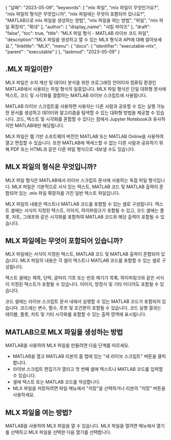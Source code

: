 {
"날짜": "2023-05-09",
  "keywords": [
"mlx 파일",
"mlx 파일이 무엇인가요?",
"mlx 파일의 형식은 무엇입니까",
"mlx 파일에는 무엇이 포함되어 있나요?",
"MATLAB으로 mlx 파일을 생성하는 방법",
"mlx 파일을 여는 방법",
"파일",
"mlx 파일 확장자",
"확대"
],
  "author": {
"display_name": "샤킬 파이즈"
},
"draft": "false",
"toc": true,
"title": "MLX 파일 형식 - MATLAB 라이브 코드 파일",
  "description":"MLX 파일을 생성하고 열 수 있는 MLX 형식과 API에 대해 알아보세요.",
"linktitle": "MLX",
  "menu": {
    "docs": {
      "identifier": "executable-mlx",
"parent" : "executable"
}
},
"lastmod": "2023-05-09"
}

## .MLX 파일이란?

MLX 파일은 수치 계산 및 데이터 분석을 위한 프로그래밍 언어이자 컴퓨팅 환경인 MATLAB에서 사용되는 파일 형식의 일종입니다. MLX 파일 형식은 단일 대화형 문서에 텍스트, 코드 및 시각화를 결합하는 MATLAB 라이브 스크립트에 사용됩니다.

MATLAB 라이브 스크립트를 사용하면 사용자는 다른 사람과 공유할 수 있는 실행 가능한 문서를 생성하고 데이터와 알고리즘을 탐색할 수 있는 대화형 방법을 제공할 수 있습니다. 코드, 텍스트 및 시각화를 혼합할 수 있다는 점에서 Jupyter Notebook과 유사하지만 MATLAB에만 해당됩니다.

MLX 파일은 웹 기반 소프트웨어 버전인 MATLAB 또는 MATLAB Online을 사용하여 열고 편집할 수 있습니다. 또한 MATLAB에 액세스할 수 없는 다른 사람과 공유하기 위해 PDF 또는 HTML과 같은 다른 파일 형식으로 내보낼 수도 있습니다.

## MLX 파일의 형식은 무엇입니까?

MLX 파일 형식은 MATLAB에서 라이브 스크립트 문서에 사용하는 독점 파일 형식입니다. MLX 파일은 기본적으로 서식 있는 텍스트, MATLAB 코드 및 MATLAB 출력이 혼합되어 있는 .mlx 파일 확장자를 가진 일반 텍스트 파일입니다.

MLX 파일의 내용은 텍스트나 MATLAB 코드를 포함할 수 있는 셀로 구성됩니다. 텍스트 셀에는 서식이 지정된 텍스트, 이미지, 하이퍼링크가 포함될 수 있고, 코드 셀에는 플롯, 차트, 그래프와 같은 시각화를 포함하여 MATLAB 코드와 해당 출력이 포함될 수 있습니다.

## MLX 파일에는 무엇이 포함되어 있습니까?

MLX 파일에는 서식이 지정된 텍스트, MATLAB 코드 및 MATLAB 출력이 혼합되어 있습니다. MLX 파일의 내용은 각 셀이 텍스트나 MATLAB 코드를 포함할 수 있는 셀로 구성됩니다.

텍스트 셀에는 제목, 단락, 글머리 기호 또는 번호 매기기 목록, 하이퍼링크와 같은 서식이 지정된 텍스트가 포함될 수 있습니다. 이미지, 방정식 및 기타 미디어도 포함될 수 있습니다.

코드 셀에는 라이브 스크립트 문서 내에서 실행할 수 있는 MATLAB 코드가 포함되어 있습니다. 코드에는 변수, 함수, 루프 및 조건문이 포함될 수 있습니다. 코드 실행 결과는 테이블, 플롯, 차트 및 기타 시각화를 포함할 수 있는 출력 영역에 표시됩니다.

## MATLAB으로 MLX 파일을 생성하는 방법

MATLAB을 사용하여 MLX 파일을 만들려면 다음 단계를 따르세요.

- MATLAB을 열고 MATLAB 리본의 홈 탭에 있는 "새 라이브 스크립트" 버튼을 클릭합니다.
- 라이브 스크립트 편집기가 열리고 첫 번째 셀에 텍스트나 MATLAB 코드를 입력할 수 있습니다.
- 셀에 텍스트 또는 MATLAB 코드를 작성합니다.
- MLX 파일을 저장하려면 파일 메뉴에서 "저장"을 선택하거나 리본의 "저장" 버튼을 사용하세요.

## MLX 파일을 여는 방법?

MATLAB을 사용하여 MLX 파일을 열 수 있습니다. MLX 파일을 열려면 메뉴에서 열기를 선택하고 MLX 파일을 선택한 다음 열기를 선택합니다.


